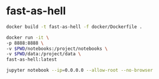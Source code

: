 # fast-as-hell

```bash
docker build -t fast-as-hell -f docker/Dockerfile .
```

```bash
docker run -it \
-p 8888:8888 \
-v $PWD/notebooks:/project/notebooks \
-v $PWD/data:/project/data \
fast-as-hell:latest
```

```bash
jupyter notebook --ip=0.0.0.0 --allow-root --no-browser
```
